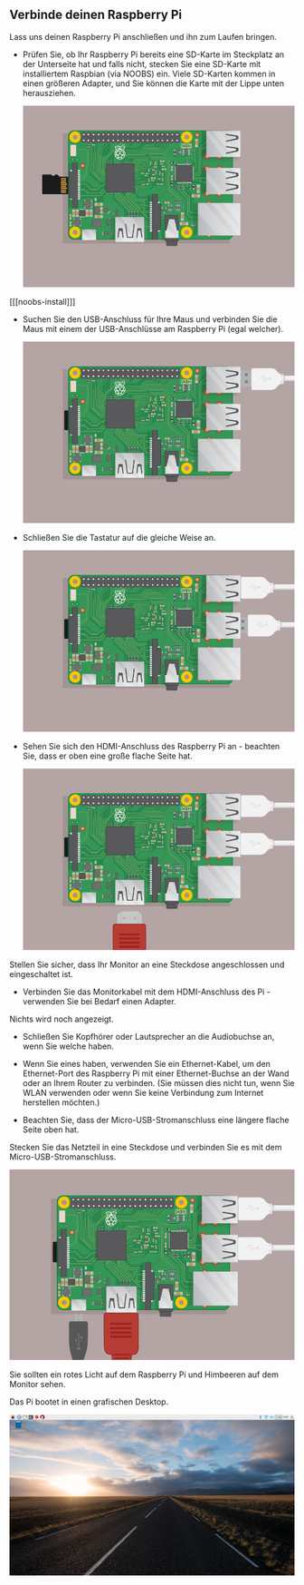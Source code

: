 ## Verbinde deinen Raspberry Pi

Lass uns deinen Raspberry Pi anschließen und ihn zum Laufen bringen.

+ Prüfen Sie, ob Ihr Raspberry Pi bereits eine SD-Karte im Steckplatz an der Unterseite hat und falls nicht, stecken Sie eine SD-Karte mit installiertem Raspbian (via NOOBS) ein. Viele SD-Karten kommen in einen größeren Adapter, und Sie können die Karte mit der Lippe unten herausziehen.
    
    ![Bildschirmfoto](images/pi-sd.png)

[[[noobs-install]]]

+ Suchen Sie den USB-Anschluss für Ihre Maus und verbinden Sie die Maus mit einem der USB-Anschlüsse am Raspberry Pi (egal welcher).
    
    ![Bildschirmfoto](images/pi-mouse.png)

+ Schließen Sie die Tastatur auf die gleiche Weise an.
    
    ![Bildschirmfoto](images/pi-keyboard.png)

+ Sehen Sie sich den HDMI-Anschluss des Raspberry Pi an - beachten Sie, dass er oben eine große flache Seite hat.
    
    ![Bildschirmfoto](images/pi-hdmi.png)

Stellen Sie sicher, dass Ihr Monitor an eine Steckdose angeschlossen und eingeschaltet ist.

+ Verbinden Sie das Monitorkabel mit dem HDMI-Anschluss des Pi - verwenden Sie bei Bedarf einen Adapter.

Nichts wird noch angezeigt.

+ Schließen Sie Kopfhörer oder Lautsprecher an die Audiobuchse an, wenn Sie welche haben.

+ Wenn Sie eines haben, verwenden Sie ein Ethernet-Kabel, um den Ethernet-Port des Raspberry Pi mit einer Ethernet-Buchse an der Wand oder an Ihrem Router zu verbinden. (Sie müssen dies nicht tun, wenn Sie WLAN verwenden oder wenn Sie keine Verbindung zum Internet herstellen möchten.)

+ Beachten Sie, dass der Micro-USB-Stromanschluss eine längere flache Seite oben hat.

Stecken Sie das Netzteil in eine Steckdose und verbinden Sie es mit dem Micro-USB-Stromanschluss.

![Bildschirmfoto](images/pi-power.png)

Sie sollten ein rotes Licht auf dem Raspberry Pi und Himbeeren auf dem Monitor sehen.

Das Pi bootet in einen grafischen Desktop.

![Bildschirmfoto](images/pi-desktop.png)